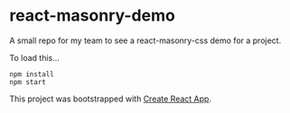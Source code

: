 # react-masonry-demo

A small repo for my team to see a react-masonry-css demo for a project.

To load this…

```
npm install
npm start
```

This project was bootstrapped with [Create React App](https://github.com/facebook/create-react-app).
